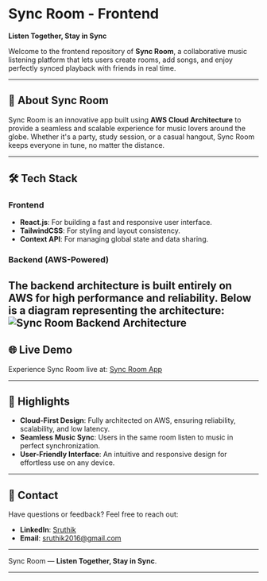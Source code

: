 # Sync Room - Frontend
**Listen Together, Stay in Sync**  

Welcome to the frontend repository of **Sync Room**, a collaborative music listening platform that lets users create rooms, add songs, and enjoy perfectly synced playback with friends in real time.  

---

## 🌟 About Sync Room  

Sync Room is an innovative app built using **AWS Cloud Architecture** to provide a seamless and scalable experience for music lovers around the globe. Whether it's a party, study session, or a casual hangout, Sync Room keeps everyone in tune, no matter the distance.  

---

## 🛠️ Tech Stack  

### Frontend  
- **React.js**: For building a fast and responsive user interface.  
- **TailwindCSS**: For styling and layout consistency.  
- **Context API**: For managing global state and data sharing.  

### Backend (AWS-Powered)  
The backend architecture is built entirely on AWS for high performance and reliability. Below is a diagram representing the architecture:
 ![Sync Room Backend Architecture](syncroom_backend_architecture)
---

## 🌐 Live Demo  

Experience Sync Room live at: [Sync Room App](https://www.syncroomnow.com/)

---

## 🚀 Highlights  

- **Cloud-First Design**: Fully architected on AWS, ensuring reliability, scalability, and low latency.  
- **Seamless Music Sync**: Users in the same room listen to music in perfect synchronization.  
- **User-Friendly Interface**: An intuitive and responsive design for effortless use on any device.  

---

## 📧 Contact  

Have questions or feedback? Feel free to reach out:  
- **LinkedIn**: [Sruthik](https://www.linkedin.com/in/sruthik-issac-5b9119198/)  
- **Email**: sruthik2016@gmail.com 

---

Sync Room — **Listen Together, Stay in Sync**.  

--- 
